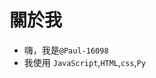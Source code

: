 # 關於我

- 嗨，我是`@Paul-16098`
- 我使用 `JavaScript`,`HTML`,`css`,`Py`

<!---
Paul-16098/Paul-16098 是一個 ✨ 特殊 ✨ 儲存庫，因為它的「README.md」（此檔案）出現在您的 GitHub 個人資料上。
您可以點擊預覽連結以查看您的變更。
--->
